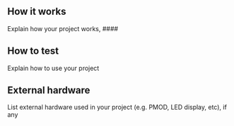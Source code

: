 <!---

This file is used to generate your project datasheet. Please fill in the information below and delete any unused
sections.

You can also include images in this folder and reference them in the markdown. Each image must be less than
512 kb in size, and the combined size of all images must be less than 1 MB.
-->

## How it works

Explain how your project works, ####

## How to test

Explain how to use your project

## External hardware

List external hardware used in your project (e.g. PMOD, LED display, etc), if any
